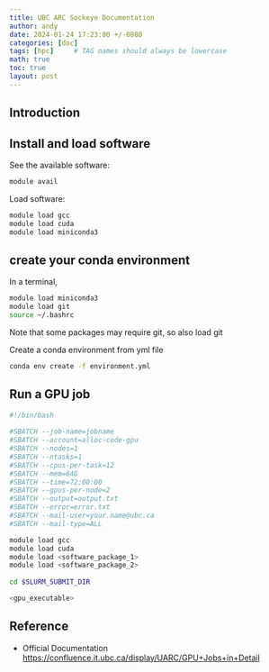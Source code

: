 ```yaml
---
title: UBC ARC Sockeye Documentation
author: andy
date: 2024-01-24 17:23:00 +/-0080
categories: [doc]
tags: [hpc]     # TAG names should always be lowercase
math: true
toc: true
layout: post
---
```


## Introduction 

## Install and load software

See the available software:
```bash
module avail
```

Load software:
```bash
module load gcc
module load cuda
module load miniconda3

```

## create your conda environment
In a terminal,

```bash
module load miniconda3
module load git
source ~/.bashrc
```
Note that some packages may require git, so also load git

Create a conda environment from yml file

```bash
conda env create -f environment.yml
```

## Run a GPU job
```bash
#!/bin/bash
 
#SBATCH --job-name=jobname            
#SBATCH --account=alloc-code-gpu    
#SBATCH --nodes=1                  
#SBATCH --ntasks=1
#SBATCH --cpus-per-task=12                           
#SBATCH --mem=64G                  
#SBATCH --time=72:00:00             
#SBATCH --gpus-per-node=2
#SBATCH --output=output.txt         
#SBATCH --error=error.txt          
#SBATCH --mail-user=your.name@ubc.ca
#SBATCH --mail-type=ALL                               

module load gcc
module load cuda
module load <software_package_1>
module load <software_package_2>
 
cd $SLURM_SUBMIT_DIR

<gpu_executable>

```

## Reference
- Official Documentation <https://confluence.it.ubc.ca/display/UARC/GPU+Jobs+in+Detail>

